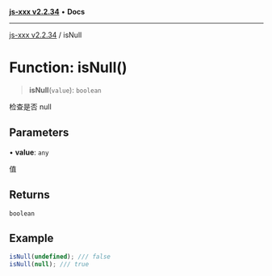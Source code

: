 [**js-xxx v2.2.34**](../README.md) • **Docs**

***

[js-xxx v2.2.34](../README.md) / isNull

# Function: isNull()

> **isNull**(`value`): `boolean`

检查是否 null

## Parameters

• **value**: `any`

值

## Returns

`boolean`

## Example

```ts
isNull(undefined); /// false
isNull(null); /// true
```

